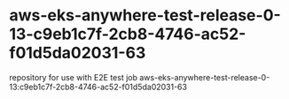 # aws-eks-anywhere-test-release-0-13-c9eb1c7f-2cb8-4746-ac52-f01d5da02031-63
repository for use with E2E test job aws-eks-anywhere-test-release-0-13:c9eb1c7f-2cb8-4746-ac52-f01d5da02031-63
